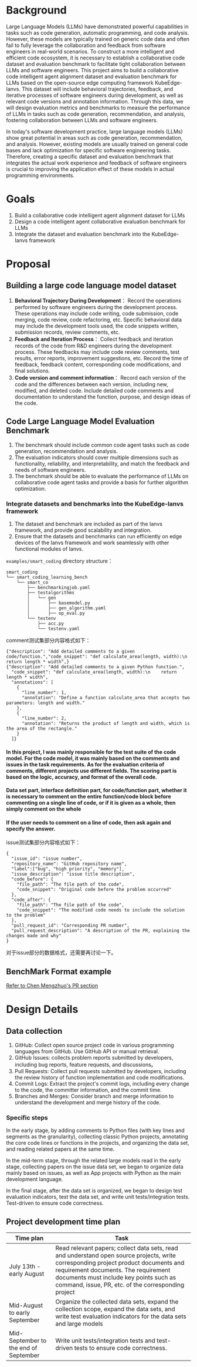 # Background
Large Language Models (LLMs) have demonstrated powerful capabilities in tasks such as code generation, automatic programming, and code analysis. However, these models are typically trained on generic code data and often fail to fully leverage the collaboration and feedback from software engineers in real-world scenarios. To construct a more intelligent and efficient code ecosystem, it is necessary to establish a collaborative code dataset and evaluation benchmark to facilitate tight collaboration between LLMs and software engineers. This project aims to build a collaborative code intelligent agent alignment dataset and evaluation benchmark for LLMs based on the open-source edge computing framework KubeEdge-Ianvs. This dataset will include behavioral trajectories, feedback, and iterative processes of software engineers during development, as well as relevant code versions and annotation information. Through this data, we will design evaluation metrics and benchmarks to measure the performance of LLMs in tasks such as code generation, recommendation, and analysis, fostering collaboration between LLMs and software engineers.

In today's software development practice, large language models (LLMs) show great potential in areas such as code generation, recommendation, and analysis. However, existing models are usually trained on general code bases and lack optimization for specific software engineering tasks. Therefore, creating a specific dataset and evaluation benchmark that integrates the actual work experience and feedback of software engineers is crucial to improving the application effect of these models in actual programming environments.
# Goals
1. Build a collaborative code intelligent agent alignment dataset for LLMs
2. Design a code intelligent agent collaborative evaluation benchmark for LLMs
3. Integrate the dataset and evaluation benchmark into the KubeEdge-Ianvs framework
# Proposal
## Building a large code language model dataset

1. **Behavioral Trajectory During Development**：
Record the operations performed by software engineers during the development process. These operations may include code writing, code submission, code merging, code review, code refactoring, etc.
Specific behavioral data may include the development tools used, the code snippets written, submission records, review comments, etc.
2. **Feedback and Iteration Process**：
Collect feedback and iteration records of the code from R&D engineers during the development process. These feedbacks may include code review comments, test results, error reports, improvement suggestions, etc.
Record the time of feedback, feedback content, corresponding code modifications, and final solutions.
3. **Code version and comment information**：
Record each version of the code and the differences between each version, including new, modified, and deleted code.
Include detailed code comments and documentation to understand the function, purpose, and design ideas of the code.

## Code Large Language Model Evaluation Benchmark
1. The benchmark should include common code agent tasks such as code generation, recommendation and analysis.
2. The evaluation indicators should cover multiple dimensions such as functionality, reliability, and interpretability, and match the feedback and needs of software engineers.
3. The benchmark should be able to evaluate the performance of LLMs on collaborative code agent tasks and provide a basis for further algorithm optimization.
### Integrate datasets and benchmarks into the KubeEdge-Ianvs framework

1. The dataset and benchmark are included as part of the Ianvs framework, and provide good scalability and integration.
2. Ensure that the datasets and benchmarks can run efficiently on edge devices of the Ianvs framework and work seamlessly with other functional modules of Ianvs.


`examples/smart_coding` directory structure：
```
smart_coding
└── smart_coding_learning_bench
    └── smart_co
        ├── benchmarkingjob.yaml
        ├── testalgorithms
        │   └── gen
        │       ├── basemodel.py
        │       ├── gen_algorithm.yaml
        │       ├── op_eval.py
        └── testenv
            ├── acc.py
            └── testenv.yaml
```
comment测试集部分内容格式如下：
```
{"description": "Add detailed comments to a given code/function.","code_snippet": "def calculate_area(length, width):\n    return length * width",}
{"description": "Add detailed comments to a given Python function.",
  "code_snippet": "def calculate_area(length, width):\n    return length * width",
  "annotations": [
    {
      "line_number": 1,
      "annotation": "Define a function calculate_area that accepts two parameters: length and width."
    },
    {
      "line_number": 2,
      "annotation": "Returns the product of length and width, which is the area of ​​the rectangle."
    }
  ]}
```

#### In this project, I was mainly responsible for the test suite of the code model. For the code model, it was mainly based on the comments and issues in the task requirements. As for the evaluation criteria of comments, different projects use different fields. The scoring part is based on the logic, accuracy, and format of the overall code.

#### Data set part, interface definition part, for code/function part, whether it is necessary to comment on the entire function/code block before commenting on a single line of code, or if it is given as a whole, then simply comment on the whole

#### If the user needs to comment on a line of code, then ask again and specify the answer.


issue测试集部分内容格式如下：
```
{
  "issue_id": "issue number",
  "repository_name": "GitHub repository name",
  "label":["bug", "high priority", "memory"],
  "issue_description": "issue title description",
  "code_before": {
    "file_path": "The file path of the code",
    "code_snippet": "Original code before the problem occurred"
  },
  "code_after": {
    "file_path": "The file path of the code",
    "code_snippet": "The modified code needs to include the solution to the problem"
  },
  "pull_request_id": "Corresponding PR number",
  "pull_request_description": "A description of the PR, explaining the changes made and why"
}
```
对于issue部分的数据格式，还需要再讨论一下。

## BenchMark Format example
[Refer to Chen Mengzhuo's PR section](https://github.com/IcyFeather233/ianvs/blob/main/docs/proposals/scenarios/llm-benchmarks/llm-benchmarks.md)

# Design Details
## Data collection
1. GitHub: Collect open source project code in various programming languages ​​from GitHub. Use GitHub API or manual retrieval.
2. GitHub Issues: collects problem reports submitted by developers, including bug reports, feature requests, and discussions。
3. Pull Requests: Collect pull requests submitted by developers, including the review history of function implementation and code modifications.
4. Commit Logs: Extract the project's commit logs, including every change to the code, the committer information, and the commit time.
5. Branches and Merges: Consider branch and merge information to understand the development and merge history of the code.

### Specific steps
In the early stage, by adding comments to Python files (with key lines and segments as the granularity), collecting classic Python projects, annotating the core code lines or functions in the projects, and organizing the data set, and reading related papers at the same time.

In the mid-term stage, through the related large models read in the early stage, collecting papers on the issue data set, we began to organize data mainly based on issues, as well as App projects with Python as the main development language.

In the final stage, after the data set is organized, we began to design test evaluation indicators, test the data set, and write unit tests/integration tests. Test-driven to ensure code correctness.


## Project development time plan
| Time plan  | Task                                                                       |
|------------|--------------------------------------------------------------------------|
| July 13th - early August | Read relevant papers; collect data sets, read and understand open source projects, write corresponding project product documents and requirement documents. The requirement documents must include key points such as command, issue, PR, etc. of the corresponding project |
| Mid-August to early September  | Organize the collected data sets, expand the collection scope, expand the data sets, and write test evaluation indicators for the data sets and large models                         |
| Mid-September to the end of September   | Write unit tests/integration tests and test-driven tests to ensure code correctness.                                                  |
















